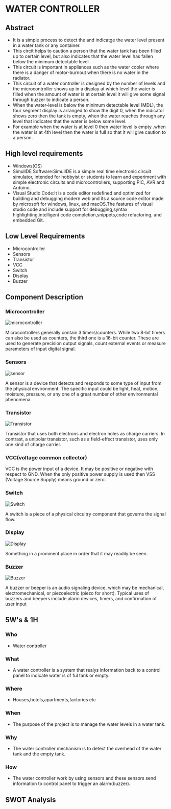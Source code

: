 # WATER CONTROLLER
## Abstract
- It is a simple process to detect the and indicatge the water level present in a water tank or any container.
- This circit helps to caution a person that the water tank has been filled up to certain level, but also indicates that the water level has fallen below the minimum detectable   level.
-  This circuit is important in appliances such as the water cooler where there is a danger of motor-burnout when there is no water in the radiator.
- This circuit of a water controller is designed by the number of levels and the microcontroller shows up in a display at which level the water is filled when the amount of        water is at certain level it will give some signal through buzzer to indicate a person.
- When the water-level is below the minimum detectable level (MDL), the four segment display is arranged to show the digit 0,  when the indicator shows zero then the tank is     empty, when the water reaches through any level that indicates that the water is below some level.
- For example when the water is at level 0 then water level is empty .when the water is at 4th level then the water is full so that it will give caution to a person.  

## High level requirements
- Windows(OS)
- SimulIDE Software:SimulIDE is a simple real time electronic circuit simulator, intended for hobbyist or students to learn and experiment with simple electronic circuits and     microcontrollers, supporting PIC, AVR and Arduino.
- Visual Studio Code:It is a code editor redefined and optimized for building and debugging modern web and its a source code editor made by microsoft for windows, linux, and macOS.The features of visual studio code and include support for debugging,syntax highlighting,intelligent code completion,snippets,code refactoring, and embedded Git.

## Low Level Requirements
- Microcontroller
- Sensors
- Transistor
- VCC
- Switch
- Display
- Buzzer

## Component Description
### Microcontroller
![microcontroller](https://user-images.githubusercontent.com/86915349/157207661-41ed95e5-e3e5-43a4-b24a-6648ae1c12f7.jpg)

Microcontrollers generally contain 3 timers/counters. While two 8-bit timers can also be used as counters, the third one is a 16-bit counter. These are used to generate precision output signals, count external events or measure parameters of input digital signal.
### Sensors
![sensor](https://user-images.githubusercontent.com/86915349/157209430-c7848704-ca0b-4f37-93b2-1c67593a6a40.jpg)

A sensor is a device that detects and responds to some type of input from the physical environment. The specific input could be light, heat, motion, moisture, pressure, or any one of a great number of other environmental phenomena.
### Transistor
![Transistor](https://user-images.githubusercontent.com/86915349/157209893-26e07d86-51e0-4555-a181-f64a27c57b94.jpg)

Transistor that uses both electrons and electron holes as charge carriers. In contrast, a unipolar transistor, such as a field-effect transistor, uses only one kind of charge carrier.
### VCC(voltage common collector)
VCC is the power input of a device. It may be positive or negative with respect to GND. When the only positive power supply is used then VSS (Voltage Source Supply) means ground or zero.
### Switch
![Switch](https://user-images.githubusercontent.com/86915349/157210601-b676124b-affe-4d2e-b5a5-5c383388adf0.jpg)

A switch is a piece of a physical circuitry component that governs the signal flow.
### Display
![Display](https://user-images.githubusercontent.com/86915349/157211319-187a85c1-dcdd-47c2-a42c-0ba0743fb014.jpg)

Something in a prominent place in order that it may readily be seen.
### Buzzer
![Buzzer](https://user-images.githubusercontent.com/86915349/157211664-fb266443-dede-4777-882b-c4041ccafc0f.jpg)

A buzzer or beeper is an audio signaling device, which may be mechanical, electromechanical, or piezoelectric (piezo for short). Typical uses of buzzers and beepers include alarm devices, timers, and confirmation of user input 

## 5W's & 1H
### Who
- Water controller 
### What
- A water controller is a system that realys information back to a control panel to indicate water is of ful tank or empty.
### Where
- Houses,hotels,apartments,factories etc
### When
- The purpose of the project is to manage the water levels in a water tank.
### Why
- The water controller mechanism is to detect the overhead of the water tank and the empty tank.
### How
- The water controller work by using sensors and these sensors send information to control panel to trigger an alarm(buzzer).

## SWOT Analysis









